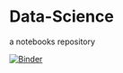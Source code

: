 # Data-Science
a notebooks repository

[![Binder](https://mybinder.org/badge_logo.svg)](https://mybinder.org/v2/gh/ShaiYona/Data-Science/main?filepath=tirgulim)
